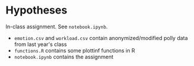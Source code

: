 # Hypotheses

In-class assignment. See `notebook.ipynb`.

- `emotion.csv` and `workload.csv` contain anonymized/modified polly data from last year's class
- `functions.R` contains some plottinf functions in R
- `notebook.ipynb` contains the assignment